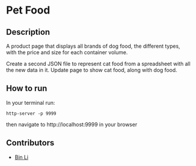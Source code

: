 # Pet Food

## Description
A product page that displays all brands of dog food, the different types, with the price and size for each container volume.

Create a second JSON file to represent cat food from a spreadsheet with all the new data in it. Update page to show cat food, along with dog food.

## How to run
In your terminal run:
```
http-server -p 9999
```
then navigate to http://localhost:9999 in your browser

## Contributors
- [Bin Li](https://github.com/LibE4)

